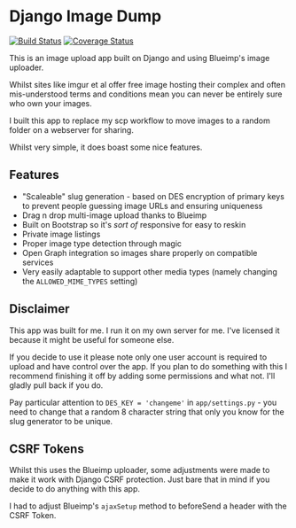 # Django Image Dump

[![Build Status](https://travis-ci.org/danux/django-image-dump.svg)](https://travis-ci.org/danux/django-image-dump)
[![Coverage Status](https://coveralls.io/repos/danux/django-image-dump/badge.svg?branch=master&service=github)](https://coveralls.io/github/danux/django-image-dump?branch=master)

This is an image upload app built on Django and using Blueimp's image uploader.

Whilst sites like imgur et al offer free image hosting their complex and often mis-understood terms and conditions mean
you can never be entirely sure who own your images.

I built this app to replace my scp workflow to move images to a random folder on a webserver for sharing.

Whilst very simple, it does boast some nice features.

## Features

- "Scaleable" slug generation - based on DES encryption of primary keys to prevent people guessing image URLs and ensuring uniqueness
- Drag n drop multi-image upload thanks to Blueimp
- Built on Bootstrap so it's _sort of_ responsive for easy to reskin
- Private image listings
- Proper image type detection through magic
- Open Graph integration so images share properly on compatible services
- Very easily adaptable to support other media types (namely changing the ``ALLOWED_MIME_TYPES`` setting)

## Disclaimer

This app was built for me. I run it on my own server for me. I've licensed it because it might be useful for someone else.

If you decide to use it please note only one user account is required to upload and have control over the app. If you plan to do something
with this I recommend finishing it off by adding some permissions and what not. I'll gladly pull back if you do.

Pay particular attention to ``DES_KEY = 'changeme'`` in ``app/settings.py`` - you need to change that a random 8 character string that only you know for the slug generator to be unique.


## CSRF Tokens

Whilst this uses the Blueimp uploader, some adjustments were made to make it work with Django CSRF protection. Just bare that in mind if you decide to do anything with this app.

I had to adjust Blueimp's ``ajaxSetup`` method to beforeSend a header with the CSRF Token.
